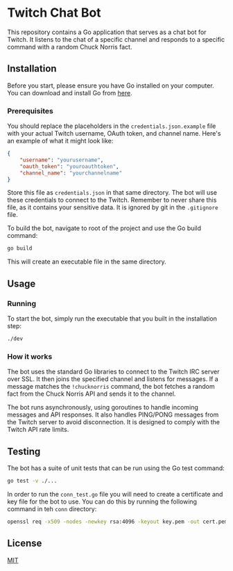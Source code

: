 # Twitch Chat Bot
This repository contains a Go application that serves as a chat bot for Twitch. It listens to the chat of a specific 
channel and responds to a specific command with a random Chuck Norris fact.

## Installation
Before you start, please ensure you have Go installed on your computer. You can download and install Go from 
[here](https://go.dev/dl/).

### Prerequisites
You should replace the placeholders in the `credentials.json.example` file with your actual Twitch username, OAuth token, and 
channel name. Here's an example of what it might look like:

```json
{
    "username": "yourusername",
    "oauth_token": "youroauthtoken",
    "channel_name": "yourchannelname"
}
```
Store this file as `credentials.json` in that same directory. The bot will use these credentials to connect to the Twitch. 
Remember to never share this file, as it contains your sensitive data. It is ignored by git in the `.gitignore` file.

To build the bot, navigate to root of the project and use the Go build command:

```bash
go build
```
This will create an executable file in the same directory.
## Usage
### Running
To start the bot, simply run the executable that you built in the installation step:

```bash
./dev
```

### How it works
The bot uses the standard Go libraries to connect to the Twitch IRC server over SSL. It then joins the specified 
channel and listens for messages. If a message matches the `!chucknorris` command, the bot fetches a random fact from 
the Chuck Norris API and sends it to the channel.

The bot runs asynchronously, using goroutines to handle incoming messages and API responses. It also 
handles PING/PONG messages from the Twitch server to avoid disconnection. It is designed to comply with the Twitch API 
rate limits.

## Testing 
The bot has a suite of unit tests that can be run using the Go test command:

```bash 
go test -v ./...
```

In order to run the `conn_test.go` file you will need to create a certificate and key file for the bot to use. 
You can do this by running the following command in teh `conn` directory:

```bash     
openssl req -x509 -nodes -newkey rsa:4096 -keyout key.pem -out cert.pem -days 365
```
## License

[MIT](LICENSE)
